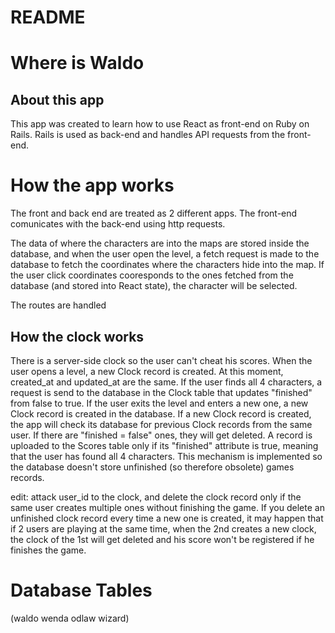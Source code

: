 # README

# Where is Waldo

## About this app

This app was created to learn how to use React as front-end on Ruby on Rails. 
Rails is used as back-end and handles API requests from the front-end.

# How the app works

The front and back end are treated as 2 different apps.
The front-end comunicates with the back-end using http requests.

The data of where the characters are into the maps are stored inside the database, and when the user open the level, a fetch request is made to the database to fetch the coordinates where the characters hide into the map.
If the user click coordinates cooresponds to the ones fetched from the database (and stored into React state), the character will be selected.

The routes are handled 

## How the clock works
There is a server-side clock so the user can't cheat his scores. 
When the user opens a level, a new Clock record is created.
At this moment, created_at and updated_at are the same.
If the user finds all 4 characters, a request is send to the database in the Clock table that updates "finished" from false to true.
If the user exits the level and enters a new one, a new Clock record is created in the database.
If a new Clock record is created, the app will check its database for previous Clock records from the same user. If there are "finished = false" ones, they will get deleted.
A record is uploaded to the Scores table only if its "finished" attribute is true, meaning that the user has found all 4 characters.
This mechanism is implemented so the database doesn't store unfinished (so therefore obsolete) games records.

edit:
attack user_id to the clock, and delete the clock record only if the same user creates multiple ones without finishing the game. If you delete an unfinished clock record every time a new one is created, it may happen that if 2 users are playing at the same time, when the 2nd creates a new clock, the clock of the 1st will get deleted and his score won't be registered if he finishes the game.

# Database Tables

(waldo wenda odlaw wizard)

